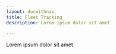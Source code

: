 ```yaml
---
layout: docwithnav
title: Fleet Tracking
description: Lorem ipsum dolor sit amet

---
```


Lorem ipsum dolor sit amet
